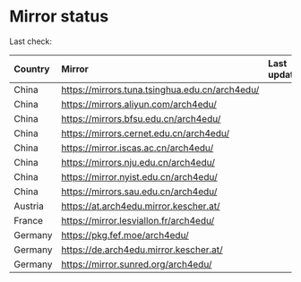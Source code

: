 <script src="./time.js"></script>
# Mirror status
Last check: <script type="text/javascript">localize(1708644059.0293384);</script>

|Country|Mirror|Last update|
|:------|:-----|:----------|
|China|https://mirrors.tuna.tsinghua.edu.cn/arch4edu/|<script type="text/javascript">localize(1708583365);</script>|
|China|https://mirrors.aliyun.com/arch4edu/|<script type="text/javascript">localize(1708583365);</script>|
|China|https://mirrors.bfsu.edu.cn/arch4edu/|<script type="text/javascript">localize(1708626571);</script>|
|China|https://mirrors.cernet.edu.cn/arch4edu/|<script type="text/javascript">localize(1708583365);</script>|
|China|https://mirror.iscas.ac.cn/arch4edu/|<script type="text/javascript">localize(1708583365);</script>|
|China|https://mirrors.nju.edu.cn/arch4edu/|<script type="text/javascript">localize(1708540328);</script>|
|China|https://mirror.nyist.edu.cn/arch4edu/|<script type="text/javascript">localize(1708626571);</script>|
|China|https://mirrors.sau.edu.cn/arch4edu/|<script type="text/javascript">localize(1708626571);</script>|
|Austria|https://at.arch4edu.mirror.kescher.at/|<script type="text/javascript">localize(1708626571);</script>|
|France|https://mirror.lesviallon.fr/arch4edu/|<script type="text/javascript">localize(1708583365);</script>|
|Germany|https://pkg.fef.moe/arch4edu/|<script type="text/javascript">localize(1708626571);</script>|
|Germany|https://de.arch4edu.mirror.kescher.at/|<script type="text/javascript">localize(1708626571);</script>|
|Germany|https://mirror.sunred.org/arch4edu/|<script type="text/javascript">localize(1708626571);</script>|

<script src="./tablefilter/tablefilter.js"></script>
<script src="./table.js"></script>